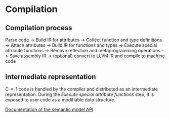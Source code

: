 # Compilation

## Compilation process

Parse code -> Build IR for attributes -> Collect function and type definitions -> Attach attributes -> Build IR for functions and types -> Execute special attribute functions -> Remove reflection and metaprogramming operations -> Save assembly IR -> (optional) convert to LLVM IR and compile to machine code

## Intermediate representation

C-=-1 code is handled by the compiler and distributed as an intermediate representation. During the _Execute special attribute functions_ step, it is exposed to user code as a modifiable data structure.

[Documentation of the semantic model API](../Semantic-model/Library)